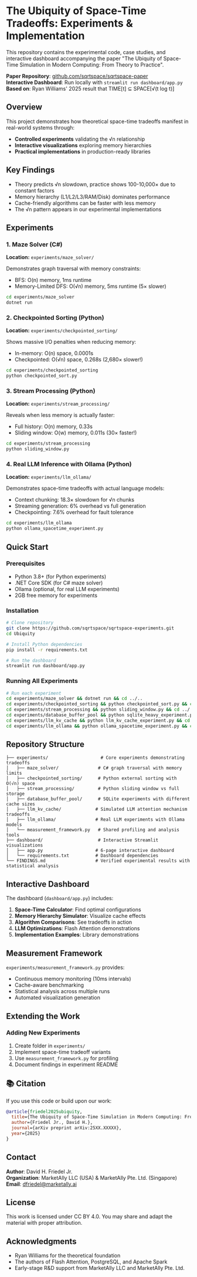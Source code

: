 # The Ubiquity of Space-Time Tradeoffs: Experiments & Implementation

This repository contains the experimental code, case studies, and interactive dashboard accompanying the paper "The Ubiquity of Space-Time Simulation in Modern Computing: From Theory to Practice".

**Paper Repository**: [github.com/sqrtspace/sqrtspace-paper](https://github.com/sqrtspace/sqrtspace-paper)  
**Interactive Dashboard**: Run locally with `streamlit run dashboard/app.py`  
**Based on**: Ryan Williams' 2025 result that TIME[t] ⊆ SPACE[√(t log t)]

## Overview

This project demonstrates how theoretical space-time tradeoffs manifest in real-world systems through:
- **Controlled experiments** validating the √n relationship
- **Interactive visualizations** exploring memory hierarchies
- **Practical implementations** in production-ready libraries

## Key Findings

- Theory predicts √n slowdown, practice shows 100-10,000× due to constant factors
- Memory hierarchy (L1/L2/L3/RAM/Disk) dominates performance
- Cache-friendly algorithms can be faster with less memory
- The √n pattern appears in our experimental implementations

## Experiments

### 1. Maze Solver (C#)
**Location:** `experiments/maze_solver/`

Demonstrates graph traversal with memory constraints:
- BFS: O(n) memory, 1ms runtime
- Memory-Limited DFS: O(√n) memory, 5ms runtime (5× slower)

```bash
cd experiments/maze_solver
dotnet run
```

### 2. Checkpointed Sorting (Python)
**Location:** `experiments/checkpointed_sorting/`

Shows massive I/O penalties when reducing memory:
- In-memory: O(n) space, 0.0001s
- Checkpointed: O(√n) space, 0.268s (2,680× slower!)

```bash
cd experiments/checkpointed_sorting
python checkpointed_sort.py
```

### 3. Stream Processing (Python)
**Location:** `experiments/stream_processing/`

Reveals when less memory is actually faster:
- Full history: O(n) memory, 0.33s
- Sliding window: O(w) memory, 0.011s (30× faster!)

```bash
cd experiments/stream_processing
python sliding_window.py
```

### 4. Real LLM Inference with Ollama (Python)
**Location:** `experiments/llm_ollama/`

Demonstrates space-time tradeoffs with actual language models:
- Context chunking: 18.3× slowdown for √n chunks
- Streaming generation: 6% overhead vs full generation
- Checkpointing: 7.6% overhead for fault tolerance

```bash
cd experiments/llm_ollama
python ollama_spacetime_experiment.py
```

## Quick Start

### Prerequisites
- Python 3.8+ (for Python experiments)
- .NET Core SDK (for C# maze solver)
- Ollama (optional, for real LLM experiments)
- 2GB free memory for experiments

### Installation
```bash
# Clone repository
git clone https://github.com/sqrtspace/sqrtspace-experiments.git
cd Ubiquity

# Install Python dependencies
pip install -r requirements.txt

# Run the dashboard
streamlit run dashboard/app.py
```

### Running All Experiments
```bash
# Run each experiment
cd experiments/maze_solver && dotnet run && cd ../..
cd experiments/checkpointed_sorting && python checkpointed_sort.py && cd ../..
cd experiments/stream_processing && python sliding_window.py && cd ../..
cd experiments/database_buffer_pool && python sqlite_heavy_experiment.py && cd ../..
cd experiments/llm_kv_cache && python llm_kv_cache_experiment.py && cd ../..
cd experiments/llm_ollama && python ollama_spacetime_experiment.py && cd ../..  # Requires Ollama
```

## Repository Structure

```
├── experiments/                    # Core experiments demonstrating tradeoffs
│   ├── maze_solver/               # C# graph traversal with memory limits
│   ├── checkpointed_sorting/      # Python external sorting with O(√n) space
│   ├── stream_processing/         # Python sliding window vs full storage
│   ├── database_buffer_pool/      # SQLite experiments with different cache sizes
│   ├── llm_kv_cache/             # Simulated LLM attention mechanism tradeoffs
│   ├── llm_ollama/               # Real LLM experiments with Ollama models
│   └── measurement_framework.py   # Shared profiling and analysis tools
├── dashboard/                     # Interactive Streamlit visualizations
│   ├── app.py                    # 6-page interactive dashboard
│   └── requirements.txt          # Dashboard dependencies
└── FINDINGS.md                   # Verified experimental results with statistical analysis
```

## Interactive Dashboard

The dashboard (`dashboard/app.py`) includes:
1. **Space-Time Calculator**: Find optimal configurations
2. **Memory Hierarchy Simulator**: Visualize cache effects
3. **Algorithm Comparisons**: See tradeoffs in action
4. **LLM Optimizations**: Flash Attention demonstrations
5. **Implementation Examples**: Library demonstrations

## Measurement Framework

`experiments/measurement_framework.py` provides:
- Continuous memory monitoring (10ms intervals)
- Cache-aware benchmarking
- Statistical analysis across multiple runs
- Automated visualization generation

## Extending the Work

### Adding New Experiments
1. Create folder in `experiments/`
2. Implement space-time tradeoff variants
3. Use `measurement_framework.py` for profiling
4. Document findings in experiment README

## 📚 Citation

If you use this code or build upon our work:

```bibtex
@article{friedel2025ubiquity,
  title={The Ubiquity of Space-Time Simulation in Modern Computing: From Theory to Practice},
  author={Friedel Jr., David H.},
  journal={arXiv preprint arXiv:25XX.XXXXX},
  year={2025}
}
```

## Contact

**Author**: David H. Friedel Jr.  
**Organization**: MarketAlly LLC (USA) & MarketAlly Pte. Ltd. (Singapore)  
**Email**: dfriedel@marketally.ai

## License

This work is licensed under CC BY 4.0. You may share and adapt the material with proper attribution.

## Acknowledgments

- Ryan Williams for the theoretical foundation
- The authors of Flash Attention, PostgreSQL, and Apache Spark
- Early-stage R&D support from MarketAlly LLC and MarketAlly Pte. Ltd.
